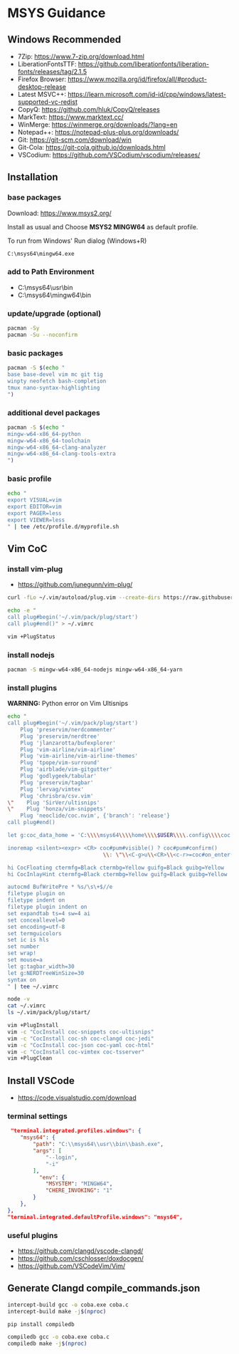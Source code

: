 # MSYS Guidance

## Windows Recommended

- 7Zip: https://www.7-zip.org/download.html
- LiberationFontsTTF: https://github.com/liberationfonts/liberation-fonts/releases/tag/2.1.5
- Firefox Browser: https://www.mozilla.org/id/firefox/all/#product-desktop-release
- Latest MSVC++: https://learn.microsoft.com/id-id/cpp/windows/latest-supported-vc-redist
- CopyQ: https://github.com/hluk/CopyQ/releases
- MarkText: https://www.marktext.cc/
- WinMerge: https://winmerge.org/downloads/?lang=en
- Notepad++: https://notepad-plus-plus.org/downloads/
- Git: https://git-scm.com/download/win
- Git-Cola: https://git-cola.github.io/downloads.html
- VSCodium: https://github.com/VSCodium/vscodium/releases/

## Installation

### base packages

Download: https://www.msys2.org/

Install as usual and Choose **MSYS2 MINGW64** as default profile.

To run from Windows' Run dialog (Windows+R)

```bat
C:\msys64\mingw64.exe
```

### add to Path Environment

- C:\msys64\usr\bin
- C:\msys64\mingw64\bin

### update/upgrade (optional)

```sh
pacman -Sy
pacman -Su --noconfirm
```

### basic packages

```sh
pacman -S $(echo "
base base-devel vim mc git tig
winpty neofetch bash-completion
tmux nano-syntax-highlighting
")
```

### additional devel packages

```sh
pacman -S $(echo "
mingw-w64-x86_64-python
mingw-w64-x86_64-toolchain
mingw-w64-x86_64-clang-analyzer
mingw-w64-x86_64-clang-tools-extra
")
```

### basic profile

```sh
echo "
export VISUAL=vim
export EDITOR=vim
export PAGER=less
export VIEWER=less
" | tee /etc/profile.d/myprofile.sh
```

## Vim CoC

### install vim-plug

- https://github.com/junegunn/vim-plug/

```sh
curl -fLo ~/.vim/autoload/plug.vim --create-dirs https://raw.githubusercontent.com/junegunn/vim-plug/master/plug.vim

echo -e "
call plug#begin('~/.vim/pack/plug/start')
call plug#end()" > ~/.vimrc
```

```sh
vim +PlugStatus
```

### install nodejs

```sh
pacman -S mingw-w64-x86_64-nodejs mingw-w64-x86_64-yarn
```

### install plugins

**WARNING:**  Python error on Vim Ultisnips

```sh
echo "
call plug#begin('~/.vim/pack/plug/start')
    Plug 'preservim/nerdcommenter'
    Plug 'preservim/nerdtree'
    Plug 'jlanzarotta/bufexplorer'
    Plug 'vim-airline/vim-airline'
    Plug 'vim-airline/vim-airline-themes'
    Plug 'tpope/vim-surround'
    Plug 'airblade/vim-gitgutter'
    Plug 'godlygeek/tabular'
    Plug 'preservim/tagbar'
    Plug 'lervag/vimtex'
    Plug 'chrisbra/csv.vim'
\"    Plug 'SirVer/ultisnips'
\"    Plug 'honza/vim-snippets'
    Plug 'neoclide/coc.nvim', {'branch': 'release'}
call plug#end()

let g:coc_data_home = 'C:\\\\msys64\\\\home\\\\$USER\\\\.config\\\\coc'

inoremap <silent><expr> <CR> coc#pum#visible() ? coc#pum#confirm()
                              \\: \"\\<C-g>u\\<CR>\\<c-r>=coc#on_enter()\\<CR>\"

hi CocFloating ctermfg=Black ctermbg=Yellow guifg=Black guibg=Yellow
hi CocInlayHint ctermfg=Black ctermbg=Yellow guifg=Black guibg=Yellow

autocmd BufWritePre * %s/\s\+$//e
filetype plugin on
filetype indent on
filetype plugin indent on
set expandtab ts=4 sw=4 ai
set conceallevel=0
set encoding=utf-8
set termguicolors
set ic is hls
set number
set wrap!
set mouse=a
let g:tagbar_width=30
let g:NERDTreeWinSize=30
syntax on
" | tee ~/.vimrc
```

```sh
node -v
cat ~/.vimrc
ls ~/.vim/pack/plug/start/

vim +PlugInstall
vim -c "CocInstall coc-snippets coc-ultisnips"
vim -c "CocInstall coc-sh coc-clangd coc-jedi"
vim -c "CocInstall coc-json coc-yaml coc-html"
vim -c "CocInstall coc-vimtex coc-tsserver"
vim +PlugClean
```

## Install VSCode

- https://code.visualstudio.com/download

### terminal settings

```json
 "terminal.integrated.profiles.windows": {
    "msys64": {
        "path": "C:\\msys64\\usr\\bin\\bash.exe",
        "args": [
            "--login",
            "-i"
        ],
          "env": {
            "MSYSTEM": "MINGW64",
            "CHERE_INVOKING": "1"
        }
    },
},
"terminal.integrated.defaultProfile.windows": "msys64",
```

### useful plugins

- https://github.com/clangd/vscode-clangd/
- https://github.com/cschlosser/doxdocgen/
- https://github.com/VSCodeVim/Vim/

## Generate Clangd compile_commands.json

```sh
intercept-build gcc -o coba.exe coba.c
intercept-build make -j$(nproc)
```

```sh
pip install compiledb

compiledb gcc -o coba.exe coba.c
compiledb make -j$(nproc)
```

